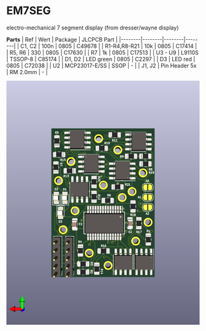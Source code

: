# EM7SEG
electro-mechanical 7 segment display (from dresser/wayne display)

**Parts**
| Ref | Wert | Package | JLCPCB Part |
|--------|--------|--------|--------|
| C1, C2 | 100n | 0805 | C49678 |
| R1-R4,R8-R21 | 10k | 0805 | C17414 |
| R5, R6 | 330 | 0805 | C17630 |
| R7 | 1k | 0805 | C17513 |
| U3 - U9 | L9110S | TSSOP-8 | C85174 |
| D1, D2 | LED green | 0805 | C2297 |
| D3 | LED red | 0805 | C72038 |
| U2 | MCP23017-E/SS | SSOP | - |
| J1, J2 | Pin Header 5x | RM 2.0mm | - |


![driver_pcb](PCB/EM7SEG_DRIVER_L9110S/EM7SEG_DRIVER.png)
